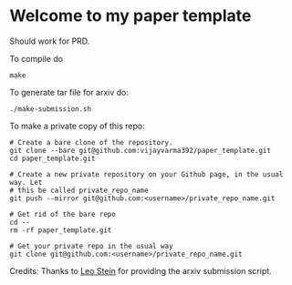 # Welcome to my paper template

Should work for PRD.

To compile do
```shell
make
```

To generate tar file for arxiv do:
```shell
./make-submission.sh
```

To make a private copy of this repo:
```
# Create a bare clone of the repository.
git clone --bare git@github.com:vijayvarma392/paper_template.git
cd paper_template.git

# Create a new private repository on your Github page, in the usual way. Let
# this be called private_repo_name
git push --mirror git@github.com:<username>/private_repo_name.git

# Get rid of the bare repo
cd --
rm -rf paper_template.git

# Get your private repo in the usual way
git clone git@github.com:<username>/private_repo_name.git
```

Credits: Thanks to [Leo Stein](https://duetosymmetry.com/) for providing the
arxiv submission script.
